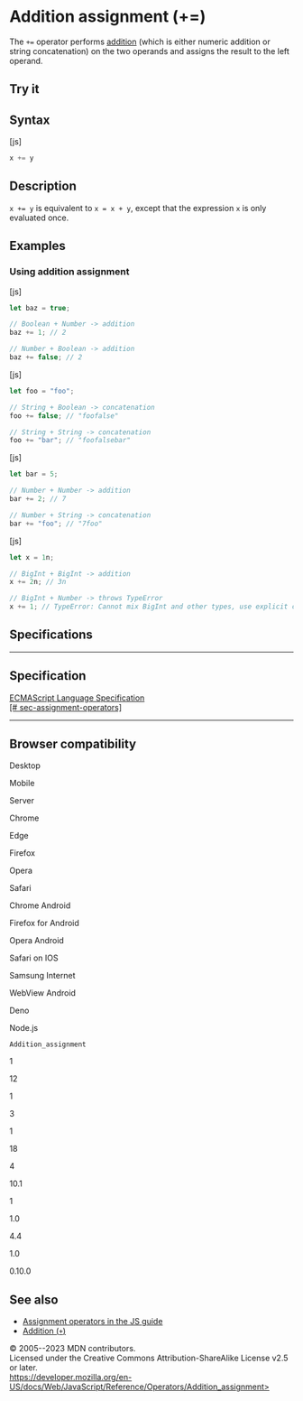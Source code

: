 Addition assignment (+=)
========================

 
The `+=` operator performs [addition](addition) (which is either numeric
addition or string concatenation) on the two operands and assigns the
result to the left operand.


 
Try it 
------

 



 
Syntax
------

 
 
 
[js]


```js
x += y
```




 
Description
-----------

 
`x += y` is equivalent to `x = x + y`, except that the expression `x` is
only evaluated once.



 
Examples
--------


 
### Using addition assignment 

 
 
 
[js]


```js
let baz = true;

// Boolean + Number -> addition
baz += 1; // 2

// Number + Boolean -> addition
baz += false; // 2
```


 
 
[js]


```js
let foo = "foo";

// String + Boolean -> concatenation
foo += false; // "foofalse"

// String + String -> concatenation
foo += "bar"; // "foofalsebar"
```


 
 
[js]


```js
let bar = 5;

// Number + Number -> addition
bar += 2; // 7

// Number + String -> concatenation
bar += "foo"; // "7foo"
```


 
 
[js]


```js
let x = 1n;

// BigInt + BigInt -> addition
x += 2n; // 3n

// BigInt + Number -> throws TypeError
x += 1; // TypeError: Cannot mix BigInt and other types, use explicit conversions
```




Specifications
--------------

 
  -------------------------------------------------------------------------------------------------------------------------------------
  Specification
  -------------------------------------------------------------------------------------------------------------------------------------
  [ECMAScript Language Specification\
  [\#
  sec-assignment-operators]](https://tc39.es/ecma262/multipage/ecmascript-language-expressions.html#sec-assignment-operators)

  -------------------------------------------------------------------------------------------------------------------------------------


Browser compatibility 
---------------------

 


Desktop

Mobile

Server

Chrome

Edge

Firefox

Opera

Safari

Chrome Android

Firefox for Android

Opera Android

Safari on IOS

Samsung Internet

WebView Android

Deno

Node.js

`Addition_assignment`

1

12

1

3

1

18

4

10.1

1

1.0

4.4

1.0

0.10.0

 
See also 
--------

 
-   [Assignment operators in the JS
    guide](https://developer.mozilla.org/en-US/docs/Web/JavaScript/Guide/Expressions_and_operators#assignment_operators)
-   [Addition (`+`)](addition)



 
© 2005--2023 MDN contributors.\
Licensed under the Creative Commons Attribution-ShareAlike License v2.5
or later.\
https://developer.mozilla.org/en-US/docs/Web/JavaScript/Reference/Operators/Addition_assignment>

